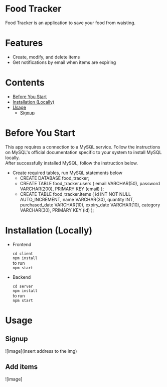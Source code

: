 # Food Tracker
Food Tracker is an application to save your food from waisting.


# Features
 - Create, modify, and delete items
 - Get notifications by email when items are expiring

# Contents
 - [Before You Start](#BeforeYouStart)  
 - [Installation (Locally)](#Installation(Locally))
 - [Usage](#Usage)
   - [Signup](##Signup)


# Before You Start
This app requires a connection to a MySQL service. Follow the instructions on MySQL's official documentation specific to your system to install MySQL locally.  
After successfully installed MySQL, follow the instruction below.

 - Create required tables, run MySQL statements below
   - CREATE DATABASE food_tracker;
   - CREATE TABLE food_tracker.users (
       email VARCHAR(50),
       password VARCHAR(200),
       PRIMARY KEY (email)
   );
   - CREATE TABLE food_tracker.items (
       id INT NOT NULL AUTO_INCREMENT,
       name VARCHAR(30), 
       quantity INT, 
       purchased_date VARCHAR(10), 
       expiry_date VARCHAR(10), 
       category VARCHAR(30),
       PRIMARY KEY (id)
   );


# Installation (Locally)
- Frontend

  `cd client`  
  `npm install`  
  to run  
  `npm start`

- Backend

  `cd server`  
  `npm install`  
  to run  
  `npm start`



# Usage
## Signup
![image](insert address to the img)
## Add items
![image]